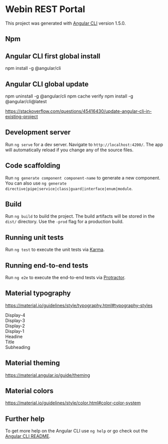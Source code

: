 # Webin REST Portal

This project was generated with [Angular CLI](https://github.com/angular/angular-cli) version 1.5.0.

## Npm

## Angular CLI first global install

npm install -g @angular/cli

## Angular CLI global update

npm uninstall -g @angular/cli
npm cache verify
npm install -g @angular/cli@latest

https://stackoverflow.com/questions/45416430/update-angular-cli-in-existing-project

## Development server

Run `ng serve` for a dev server. Navigate to `http://localhost:4200/`. The app will automatically reload if you change any of the source files.

## Code scaffolding

Run `ng generate component component-name` to generate a new component. You can also use `ng generate directive|pipe|service|class|guard|interface|enum|module`.

## Build

Run `ng build` to build the project. The build artifacts will be stored in the `dist/` directory. Use the `-prod` flag for a production build.

## Running unit tests

Run `ng test` to execute the unit tests via [Karma](https://karma-runner.github.io).

## Running end-to-end tests

Run `ng e2e` to execute the end-to-end tests via [Protractor](http://www.protractortest.org/).

## Material typography

https://material.io/guidelines/style/typography.html#typography-styles

<div class="mat-display-4">Display-4</div>
<div class="mat-display-3">Display-3</div>
<div class="mat-display-2">Display-2</div>
<div class="mat-display-1">Display-1</div>
<div class="mat-headline">Headine</div>
<div class="mat-title">Title</div>
<div class="mat-subheading">Subheading</div>

## Material theming

https://material.angular.io/guide/theming

## Material colors

https://material.io/guidelines/style/color.html#color-color-system

## Further help

To get more help on the Angular CLI use `ng help` or go check out the [Angular CLI README](https://github.com/angular/angular-cli/blob/master/README.md).

